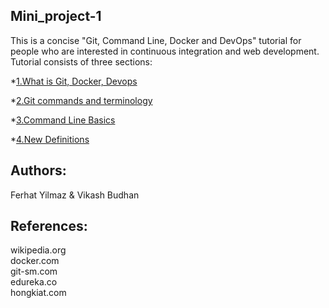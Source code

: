 ## Mini_project-1
  
 This is a concise "Git, Command Line, Docker and DevOps" tutorial for people who are interested in continuous integration and web development.  
 Tutorial consists of three sections:  
    
  *[1.What is Git, Docker, Devops ](/Git,Docker,Devops.md)   
    
  *[2.Git commands and terminology ](/Git_commands.md)  
    
  *[3.Command Line Basics ](/Command_line_basics.md)  
    
  *[4.New Definitions ](/Update_definitions.md)
  
 ## Authors:  
 Ferhat Yilmaz & Vikash Budhan  
   
 ## References:  
 wikipedia.org  
 docker.com  
 git-sm.com  
 edureka.co   
 hongkiat.com 
